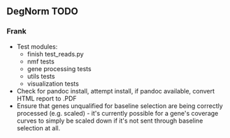 ## DegNorm TODO

### Frank
- Test modules:
    - finish test_reads.py
    - nmf tests
    - gene processing tests
    - utils tests
    - visualization tests
- Check for pandoc install, attempt install, if pandoc available, convert HTML report to .PDF
- Ensure that genes unqualified for baseline selection are being correctly processed (e.g. scaled) - it's currently
possible for a gene's coverage curves to simply be scaled down if it's not sent through baseline selection at all.